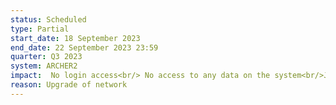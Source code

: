 ```yaml
---
status: Scheduled
type: Partial
start_date: 18 September 2023 
end_date: 22 September 2023 23:59
quarter: Q3 2023
system: ARCHER2
impact:  No login access<br/> No access to any data on the system<br/>Jobs will continue to run, and queued jobs will be started as usual<br/> The SAFE will be available during the outage but there will be reduced functionality due to the unavailability of the connection to ARCHER2 such as resetting of passwords or new account creation.
reason: Upgrade of network
---
```




